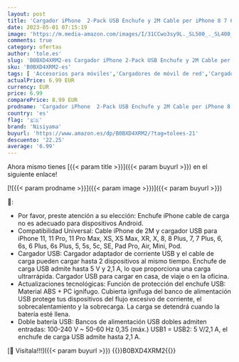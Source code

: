 ```yaml
---
layout: post
title: 'Cargador iPhone  2-Pack USB Enchufe y 2M Cable per iPhone 8 7 6 6S XR X XS Plus 11 12 13 14 Pro MAX SE Mini 5 5S 5C  iPad  5V 2.1A USB Rápida Charger Adaptador Carga Cabezal Pared Corrient Nisiyama'
date: 2023-05-01 07:15:19
image: 'https://m.media-amazon.com/images/I/31CCwo3sy9L._SL500_._SL400_.jpg'
comments: true
category: ofertas
author: 'tole.es'
slug: 'B0BXD4XRM2-es Cargador iPhone 2-Pack USB Enchufe y 2M Cable per iPhone 8...'
sku: 'B0BXD4XRM2-es'
tags: [ 'Accesorios para móviles','Cargadores de móvil de red','Cargadores para móviles','Comunicación móvil y accesorios','Electrónica','ipad','iphone','nisiyama','🇪🇸', ]
actualPrice: 6.99 EUR
currency: EUR
price: 6.99
comparePrice: 8.99 EUR
prodname: 'Cargador iPhone  2-Pack USB Enchufe y 2M Cable per iPhone 8 7 6 6S XR X XS Plus 11 12 13 14 Pro MAX SE Mini 5 5S 5C  iPad  5V 2.1A USB Rápida Charger Adaptador Carga Cabezal Pared Corrient Nisiyama'
country: 'es'
flag: '🇪🇸'
brand: 'Nisiyama'
buyurl: 'https://www.amazon.es/dp/B0BXD4XRM2/?tag=tolees-21'
descuento: '22.25'
average: '6.99'
---
```


Ahora mismo tienes [{{< param title >}}]({{< param buyurl >}}) en el siguiente enlace!

[![{{< param prodname >}}]({{< param image >}})]({{< param buyurl >}})

🔎:

- Por favor, preste atención a su elección: Enchufe iPhone cable de carga no es adecuado para dispositivos Android.
- Compatibilidad Universal: Cable iPhone de 2M y cargador USB para iPhone 11, 11 Pro, 11 Pro Max, XS, XS Max, XR, X, 8, 8 Plus, 7, 7 Plus, 6, 6s, 6 Plus, 6s Plus, 5, 5s, 5c, SE, Pad Pro, Air, Mini, Pod.
- Cargador USB: Cargador adaptador de corriente USB y el cable de carga pueden cargar hasta 2 dispositivos al mismo tiempo. Enchufe de carga USB admite hasta 5 V y 2,1 A, lo que proporciona una carga ultrarrápida. Cargador USB para cargar en casa, de viaje o en la oficina.
- Actualizaciones tecnológicas: Función de protección del enchufe USB: Material ABS + PC ignífugo. Cubierta ignífuga del banco de alimentación USB protege tus dispositivos del flujo excesivo de corriente, el sobrecalentamiento y la sobrecarga. La carga se detendrá cuando la batería esté llena.
- Doble batería USB: Bancos de alimentación USB dobles admiten entradas: 100-240 V ~ 50-60 Hz 0,35 (máx.) USB1 = USB2: 5 V/2,1 A, el enchufe de carga USB admite hasta 2,1 A.

[🛒 Visítala!!!]({{< param buyurl >}})
{{<world>}}B0BXD4XRM2{{</world>}}
